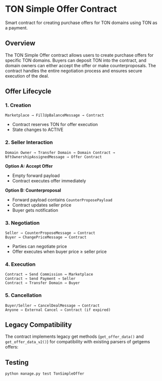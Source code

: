 # TON Simple Offer Contract

Smart contract for creating purchase offers for TON domains using TON as a payment.

## Overview

The TON Simple Offer contract allows users to create purchase offers for specific TON domains. Buyers can deposit TON into the contract, and domain owners can either accept the offer or make counterproposals. The contract handles the entire negotiation process and ensures secure execution of the deal.

## Offer Lifecycle

### 1. Creation
```
Marketplace → FillUpBalanceMessage → Contract
```
- Contract reserves TON for offer execution
- State changes to ACTIVE

### 2. Seller Interaction
```
Domain Owner → Transfer Domain → Domain Contract → NftOwnershipAssignedMessage → Offer Contract
```

**Option A: Accept Offer**
- Empty forward payload
- Contract executes offer immediately

**Option B: Counterproposal**
- Forward payload contains `CounterProposePayload`
- Contract updates seller price
- Buyer gets notification

### 3. Negotiation
```
Seller → CounterProposeMessage → Contract
Buyer → ChangePriceMessage → Contract
```
- Parties can negotiate price
- Offer executes when buyer price ≥ seller price

### 4. Execution
```
Contract → Send Commission → Marketplace
Contract → Send Payment → Seller
Contract → Transfer Domain → Buyer
```

### 5. Cancellation
```
Buyer/Seller → CancelDealMessage → Contract
Anyone → External Cancel → Contract (if expired)
```

## Legacy Compatibility

The contract implements legacy get methods (`get_offer_data()` and `get_offer_data_v2()`) for compatibility with existing parsers of getgems offers:

## Testing

```shell
python manage.py test TonSimpleOffer
```